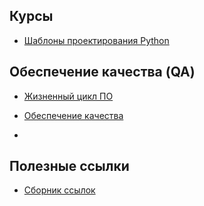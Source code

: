 ## Курсы
- [Шаблоны проектирования Python](Courses/Design_patterns_python/Шаблоны_проектирования_Python.md)

## Обеспечение качества (QA)
- [Жизненный цикл ПО]()


- [Обеспечение качества](QA/QA.md)
- 

## Полезные ссылки
- [Сборник ссылок](Полезные_ссылки.md)



